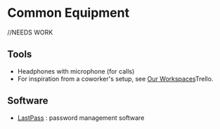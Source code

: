 # Common Equipment

//NEEDS WORK

## Tools

* Headphones with microphone (for calls)
* For inspiration from a coworker's setup, see [Our Workspaces](https://trello.com/b/TJsUalpG/our-workspaces)Trello.

## Software
* [LastPass](https://www.lastpass.com/) : password management software